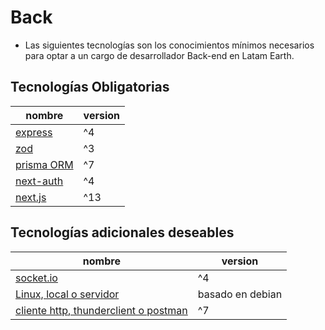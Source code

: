 
# Back


- Las siguientes tecnologías son los conocimientos mínimos necesarios para optar a un cargo de desarrollador Back-end en Latam Earth.


## Tecnologías Obligatorias

| nombre | version |
|----------|-------|
| [express](https://www.npmjs.com/package/express)    | ^4   |
| [zod](https://www.npmjs.com/package/zod)    | ^3 |
| [prisma ORM](https://www.prisma.io/)    | ^7  |
| [next-auth](https://next-auth.js.org/)    | ^4  |
| [next.js](https://nextjs.org/)    | ^13   |




## Tecnologías adicionales deseables

| nombre | version |
|----------|-------|
| [socket.io](https://socket.io/)    | ^4  |
| [Linux, local o servidor](https://www.prisma.io/)    | basado en debian |
| [cliente http, thunderclient o postman](https://www.prisma.io/)    | ^7  |
